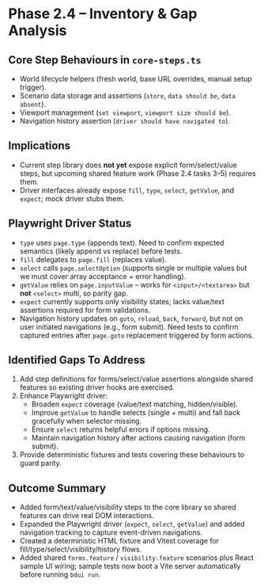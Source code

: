 # Phase 2.4 – Inventory & Gap Analysis

## Core Step Behaviours in `core-steps.ts`

- World lifecycle helpers (fresh world, base URL overrides, manual setup trigger).
- Scenario data storage and assertions (`store`, `data should be`, `data absent`).
- Viewport management (`set viewport`, `viewport size should be`).
- Navigation history assertion (`driver should have navigated to`).

## Implications

- Current step library does **not yet** expose explicit form/select/value steps, but upcoming shared feature work (Phase 2.4 tasks 3–5) requires them.
- Driver interfaces already expose `fill`, `type`, `select`, `getValue`, and `expect`; mock driver stubs them.

## Playwright Driver Status

- `type` uses `page.type` (appends text). Need to confirm expected semantics (likely append vs replace) before tests.
- `fill` delegates to `page.fill` (replaces value).
- `select` calls `page.selectOption` (supports single or multiple values but we must cover array acceptance + error handling).
- `getValue` relies on `page.inputValue` – works for `<input>/<textarea>` but **not** `<select>` multi, so parity gap.
- `expect` currently supports only visibility states; lacks value/text assertions required for form validations.
- Navigation history updates on `goto`, `reload`, `back`, `forward`, but not on user initiated navigations (e.g., form submit). Need tests to confirm captured entries after `page.goto` replacement triggered by form actions.

## Identified Gaps To Address

1. Add step definitions for forms/select/value assertions alongside shared features so existing driver hooks are exercised.
2. Enhance Playwright driver:
   - Broaden `expect` coverage (value/text matching, hidden/visible).
   - Improve `getValue` to handle selects (single + multi) and fall back gracefully when selector missing.
   - Ensure `select` returns helpful errors if options missing.
   - Maintain navigation history after actions causing navigation (form submit).
3. Provide deterministic fixtures and tests covering these behaviours to guard parity.

## Outcome Summary

- Added form/text/value/visibility steps to the core library so shared features can drive real DOM interactions.
- Expanded the Playwright driver (`expect`, `select`, `getValue`) and added navigation tracking to capture event-driven navigations.
- Created a deterministic HTML fixture and Vitest coverage for fill/type/select/visibility/history flows.
- Added shared `forms.feature` / `visibility.feature` scenarios plus React sample UI wiring; sample tests now boot a Vite server automatically before running `bdui run`.
